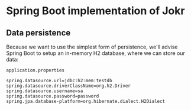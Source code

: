 # Spring Boot implementation of Jokr

## Data persistence
Because we want to use the simplest form of persistence, we'll advise Spring Boot to
setup an in-memory H2 database, where we can store our data:

`application.properties`
```
spring.datasource.url=jdbc:h2:mem:testdb
spring.datasource.driverClassName=org.h2.Driver
spring.datasource.username=sa
spring.datasource.password=password
spring.jpa.database-platform=org.hibernate.dialect.H2Dialect
```

